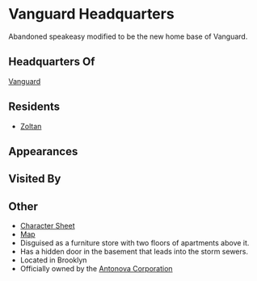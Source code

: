 # Vanguard Headquarters
Abandoned speakeasy modified to be the new home base of Vanguard.

## Headquarters Of
[Vanguard](/organizations/Vanguard.md)

## Residents
- [Zoltan](/player_characters/Zoltan.md)

## Appearances

## Visited By

## Other
- [Character Sheet](https://legends-of-the-golden-age.github.io/LotGA/pdf/SpeakeasyHideout.pdf)
- [Map](https://legends-of-the-golden-age.github.io/LotGA/pdf/VanguardBase.pdf)
- Disguised as a furniture store with two floors of apartments above it.
- Has a hidden door in the basement that leads into the storm sewers.
- Located in Brooklyn
- Officially owned by the [Antonova Corporation](/organizations/Antonova_Corporation.md)